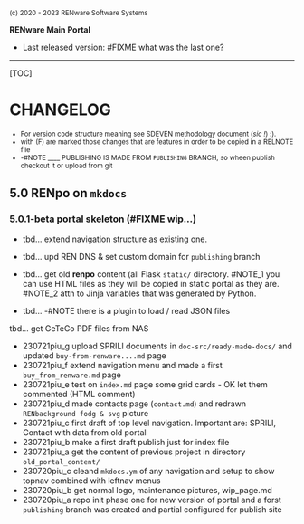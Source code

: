 <small>(c) 2020 - 2023 RENware Software Systems</small>

**RENware Main Portal**

* Last released version: #FIXME what was the last one?

***

[TOC]

# CHANGELOG

<small>

* For version code structure meaning see SDEVEN methodology document (*sic !*) :).
* with (F) are marked those changes that are features in order to be copied in a RELNOTE file
* -#NOTE ____ PUBLISHING IS MADE FROM `PUBLISHING` BRANCH, so wheen publish checkout it or upload from git
</small>


## 5.0 RENpo on `mkdocs`


### 5.0.1-beta portal skeleton (#FIXME wip...)


* tbd... extend navigation structure as existing one.

* tbd... upd REN DNS & set custom domain for `publishing` branch

* tbd... get old **renpo** content (all Flask `static/` directory. #NOTE_1 you can use HTML files as they will be copied in static portal as they are. #NOTE_2 attn to Jinja variables that was generated by Python.

* tbd... -#NOTE there is a plugin to load / read JSON files

tbd... get GeTeCo PDF files from NAS

* 230721piu_g upload SPRILI documents in `doc-src/ready-made-docs/` and updated `buy-from-renware....md` page
* 230721piu_f extend navigation menu and made a first `buy_from_renware.md` page
* 230721piu_e test on `index.md` page some grid cards - OK let them commented (HTML comment)
* 230721piu_d made contacts page (`contact.md`) and redrawn `RENbackground fodg & svg` picture
* 230721piu_c first draft of top level navigation. Important are: SPRILI, Contact with data from old portal
* 230721piu_b make a first draft publish just for index file
* 230721piu_a get the content of previous project in directory `old_portal_content/`
* 230720piu_c cleand `mkdocs.ym` of any navigation and setup to show topnav combined with leftnav menus
* 230720piu_b get normal logo, maintenance pictures, wip_page.md
* 230720piu_a repo init phase one for new version of portal and a forst `publishing` branch was created and partial configured for publish site



